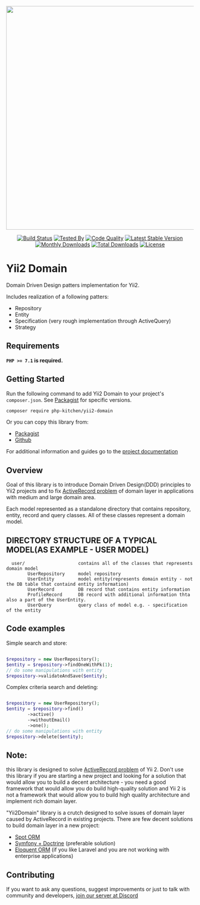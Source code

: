 <p align="center"><img src="https://github.com/php-kitchen/yii2-domain/blob/master/docs/logo.png" width="600px"></p>

<p align="center">
<a href="https://travis-ci.org/php-kitchen/yii2-domain"><img src="https://travis-ci.org/php-kitchen/yii2-domain.svg?branch=master" alt="Build Status"></a>
<a href="https://github.com/php-kitchen/code-specs"><img src="https://img.shields.io/badge/Tested%20%20By-CodeSpecs-green.svg" alt="Tested By"></a>
<a href="https://scrutinizer-ci.com/g/php-kitchen/yii2-domain/?branch=master"><img src="https://scrutinizer-ci.com/g/php-kitchen/yii2-domain/badges/quality-score.png?b=master" alt="Code Quality"></a>
<a href="https://packagist.org/packages/php-kitchen/yii2-domain"><img src="https://poser.pugx.org/php-kitchen/yii2-domain/v/stable.svg" alt="Latest Stable Version"></a>
<a href="https://packagist.org/packages/lphp-kitchen/yii2-domain"><img src="https://poser.pugx.org/php-kitchen/yii2-domain/d/monthly" alt="Monthly Downloads"></a>
<a href="https://packagist.org/packages/lphp-kitchen/yii2-domain"><img src="https://poser.pugx.org/php-kitchen/yii2-domain/d/total.svg" alt="Total Downloads"></a>
<a href="https://packagist.org/packages/php-kitchen/yii2-domain"><img src="https://poser.pugx.org/php-kitchen/yii2-domain/license.svg" alt="License"></a>
</p>

# Yii2 Domain

Domain Driven Design patters implementation for Yii2.

Includes realization of a following patters:
- Repository
- Entity
- Specification (very rough implementation through ActiveQuery)
- Strategy

## Requirements

**`PHP >= 7.1` is required.**

## Getting Started

Run the following command to add Yii2 Domain to your project's `composer.json`. See [Packagist](https://packagist.org/packages/php-kitchen/yii2-domain) for specific versions.

```bash
composer require php-kitchen/yii2-domain
```

Or you can copy this library from:
- [Packagist](https://packagist.org/packages/php-kitchen/yii2-domain)
- [Github](https://github.com/php-kitchen/yii2-domain)

For additional information and guides go to the [project documentation](docs/README.md)

## Overview

Goal of this library is to introduce Domain Driven Design(DDD) principles to Yii2 projects and to fix [ActiveRecord problem](http://www.mehdi-khalili.com/orm-anti-patterns-part-1-active-record) 
 of domain layer in applications with medium and large domain area.

Each model represented as a standalone directory that contains repository, entity, record and query classes. All of these 
classes represent a domain model.

DIRECTORY STRUCTURE OF A TYPICAL MODEL(AS EXAMPLE - USER MODEL)
-------------------
      user/                    contains all of the classes that represents domain model
            UserRepository     model repository
            UserEntity         model entity(represents domain entity - not the DB table that containd entity information) 
            UserRecord         DB record that contains entity information
            ProfileRecord      DB record with additional information thta also a part of the UserEntity.
            UserQuery          query class of model e.g. - specification of the entity
 

## Code examples

Simple search and store:
```php

$repository = new UserRepository();
$entity = $repository->findOneWithPk(1);
// do some manipulations with entity
$repository->validateAndSave($entity);
```

Complex criteria search and deleting:
```php

$repository = new UserRepository();
$entity = $repository->find()
		->active()
		->withoutEmail()
		->one();
// do some manipulations with entity
$repository->delete($entity);
```

## Note:
this library is designed to solve [ActiveRecord problem](http://www.mehdi-khalili.com/orm-anti-patterns-part-1-active-record) of Yii 2. Don't use this library if you are starting a new project and looking for 
a solution that would allow you to build a decent architecture - you need a good framework that would allow you do build high-quality solution and Yii 2 is not
a framework that would allow you to build high quality architecture and implement rich domain layer. 

"Yii2Domain" library is a crutch designed to solve issues of domain layer caused by ActiveRecord in existing projects.
There are few decent solutions to build domain layer in a new project:
- [Spot ORM](http://phpdatamapper.com/)
- [Symfony + Doctrine](http://symfony.com/doc/current/doctrine.html) (preferable solution)
- [Eloquent ORM](http://laravel.su/docs/5.4/eloquent) (if you like Laravel and you are not working with enterprise applications)

## Contributing

If you want to ask any questions, suggest improvements or just to talk with community and developers, [join our server at Discord](https://discord.gg/Ez5VZhC) 



